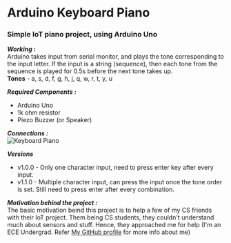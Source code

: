# Arduino Keyboard Piano
### Simple IoT piano project, using Arduino Uno

***Working :***  
Arduino takes input from serial monitor, and plays the tone corresponding to the input letter. If the input is a string (sequence), then each tone from the sequence is played for 0.5s before the next tone takes up.  
**Tones** - a, s, d, f, g, h, j, q, w, r, t, y, u  

***Required Components :***
- Arduino Uno
- 1k ohm resistor
- Piezo Buzzer (or Speaker)

***Connections :***  
![Keyboard Piano](https://user-images.githubusercontent.com/77038120/151202644-7bfa36c8-6371-4bf2-8d8b-ae0156f51b8a.jpg)

***Versions***  
- v1.0.0 - Only one character input, need to press enter key after every input.  
- v1.1.0 - Multiple character input, can press the input once the tone order is set. Still need to press enter after every combination.  

***Motivation behind the project :***  
The basic motivation beind this project is to help a few of my CS friends with their IoT project. Them being CS students, they couldn't understand much about sensors and stuff. Hence, they approached me for help (I'm an ECE Undergrad. Refer [My GitHub profile](https://github.com/Bharadwaj-R) for more info about me) 

